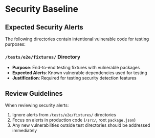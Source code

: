 # Security Baseline

## Expected Security Alerts

The following directories contain intentional vulnerable code for testing purposes:

### `/tests/e2e/fixtures/` Directory
- **Purpose**: End-to-end testing fixtures with vulnerable packages
- **Expected Alerts**: Known vulnerable dependencies used for testing
- **Justification**: Required for testing security detection features

## Review Guidelines

When reviewing security alerts:
1. Ignore alerts from `/tests/e2e/fixtures/` directories
2. Focus on alerts in production code (`/src/`, root `package.json`)
3. Any new vulnerabilities outside test directories should be addressed immediately